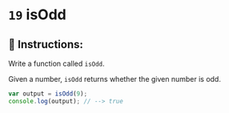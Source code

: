 # `19` isOdd

## 📝 Instructions:

Write a function called `isOdd`.

Given a number, `isOdd` returns whether the given number is odd.

```Javascript
var output = isOdd(9);
console.log(output); // --> true
```